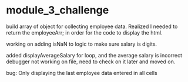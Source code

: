 # module_3_challenge
build array of object for collecting employee data. Realized I needed to return the employeeArr; in order for the 
code to display the html.

working on adding isNaN to logic to make sure salary is digits. 

added displayAverageSalary for loop, and the average salary is incorrect
debugger not working on file, need to check on it later and moved on. 

bug: Only displaying the last employee data entered in all cells
